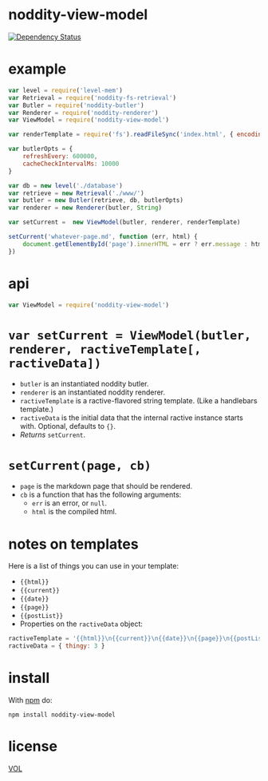 noddity-view-model
=========

[![Dependency Status](https://david-dm.org/ArtskydJ/noddity-view-model.svg)](https://david-dm.org/ArtskydJ/noddity-view-model)

# example

```js
var level = require('level-mem')
var Retrieval = require('noddity-fs-retrieval')
var Butler = require('noddity-butler')
var Renderer = require('noddity-renderer')
var ViewModel = require('noddity-view-model')

var renderTemplate = require('fs').readFileSync('index.html', { encoding:'utf8' })

var butlerOpts = {
	refreshEvery: 600000,
	cacheCheckIntervalMs: 10000
}

var db = new level('./database')
var retrieve = new Retrieval('./www/')
var butler = new Butler(retrieve, db, butlerOpts)
var renderer = new Renderer(butler, String)

var setCurrent =  new ViewModel(butler, renderer, renderTemplate)

setCurrent('whatever-page.md', function (err, html) {
	document.getElementById('page').innerHTML = err ? err.message : html
})
```

# api

```js
var ViewModel = require('noddity-view-model')
```

# `var setCurrent = ViewModel(butler, renderer, ractiveTemplate[, ractiveData])`

- `butler` is an instantiated noddity butler.
- `renderer` is an instantiated noddity renderer.
- `ractiveTemplate` is a ractive-flavored string template. (Like a handlebars template.)
- `ractiveData` is the initial data that the internal ractive instance starts with. Optional, defaults to `{}`.
- *Returns* `setCurrent`.

# `setCurrent(page, cb)`

- `page` is the markdown page that should be rendered.
- `cb` is a function that has the following arguments:
	- `err` is an error, or `null`.
	- `html` is the compiled html.

# notes on templates

Here is a list of things you can use in your template:

- `{{html}}`
- `{{current}}`
- `{{date}}`
- `{{page}}`
- `{{postList}}`
- Properties on the `ractiveData` object:

```js
ractiveTemplate = '{{html}}\n{{current}}\n{{date}}\n{{page}}\n{{postList}}\n{{thingy}}'
ractiveData = { thingy: 3 }
```


# install

With [npm](http://nodejs.org/download) do:

	npm install noddity-view-model

# license

[VOL](http://veryopenlicense.com)
